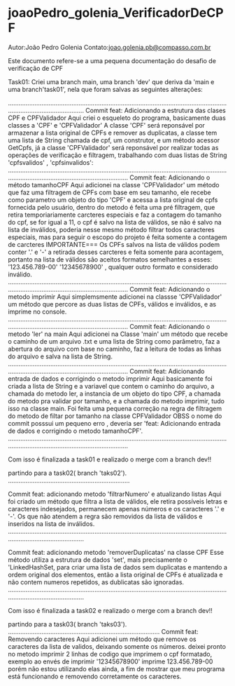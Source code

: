 ﻿# joaoPedro_golenia_VerificadorDeCPF
Autor:João Pedro Golenia
Contato:joao.golenia.pb@compasso.com.br

Este documento refere-se a uma pequena documentação do desafio de verificação de CPF

Task01: Criei uma branch main, uma branch 'dev' que deriva da 'main e uma branch'task01', nela que foram salvas as seguintes alterações:

.......................................................................................................................................................................
Commit feat: Adicionando a estrutura das clases CPF e CPFValidador
Aqui criei o esqueleto do programa, basicamente duas classes a 'CPF' e 'CPFValidador'
A classe 'CPF' será reponsável por armazenar a lista original de CPFs e remover as duplicatas, a classe tem uma lista de String chamada de cpf, um construtor, e um método acessor GetCpfs, já a classe 'CPFValidador' será reponsável por realizar todas as operações de verificação e filtragem, trabalhando com duas listas de String 'cpfsvalidos' , 'cpfsinvalidos':
................................................................................................................................................................................................
Commit feat: Adicionando o método tamanhoCPF
Aqui adicionei na classe 'CPFValidador' um método que faz uma filtragem de CPFs com base em seu tamanho, ele recebe como parametro um objeto do tipo 'CPF' e acessa a lista original de cpfs fornecida pelo usuário, dentro do metodo é feita uma pré filtragem, que retira temporiariamente carcteres especiais e faz a contagem do tamanho do cpf, se for igual a 11, o cpf é salvo na lista de válidos, se não é salvo na lista de inválidos, poderia nesse mesmo método filtrar todos caracteres especiais, mas para seguir o escopo do projeto é feita somente a contagem de carcteres
IMPORTANTE=== Os CPFs salvos na lista de válidos podem conter '.' e '-' a retirada desses carcteres e feita somente para acontagem, portanto na lista de válidos são aceitos formatos semelhantes a esses: '123.456.789-00'  '12345678900' , qualquer outro formato e considerado inválido.
................................................................................................................................................................................................
Commit feat: Adicionando o metodo imprimir
Aqui simplemsmente adicionei na classse 'CPFValidador' um método que percore as duas listas de CPFs, válidos e inválidos, e as imprime no console.
................................................................................................................................................................................................
Commit feat: Adicionando o metodo 'ler' na main
Aqui adicionei na Classe 'main' um método que recebe o caminho de um arquivo .txt e uma lista de String como parâmetro, faz a abertura do arquivo com base no caminho, faz a leitura de todas as linhas do arquivo e salva na lista de String.
................................................................................................................................................................................................
Commit feat: Adicionando entrada de dados e corrigindo o metodo imprimir
Aqui basicamente foi criada a lista de String e a variavel que contem o caminho do arquivo, a chamada do metodo ler, a instancia de um objeto do tipo CPF, a chamada do metodo pra validar por tamanho, e a chamada do metodo imprimir, tudo isso na classe main.
Foi feita uma pequena correção na regra de filtragem do metodo de filtar por tamanho na classe CPFValidador
OBSS o nome do commit posssui um pequeno erro , deveria ser 'feat: Adicionando entrada de dados e corrigindo o metodo tamanhoCPF'.
................................................................................................................................................................................................
                                                                    
Com isso é finalizada a task01 e realizado o merge com a branch dev!!                                   
                                                                    
partindo para a task02( branch 'taks02').                                            
.....................................................................

Commit feat: adicionando metodo 'filtrarNumero' e atualizando listas
Aqui foi criado um método que filtra a lista de válidos, ele retira possíveis letras e caracteres indesejados, permanecem apenas números e os caracteres '.' e '-'.
Os que não atendem a regra são removidos da lista de válidos e inseridos na lista de inválidos.
.......................................................................................................................................................................

Commit feat: adicionando metodo 'removerDuplicatas' na classe CPF
Esse método utiliza a estrutura de dados 'set', mais precisamente o 'LinkedHashSet, para criar uma lista de dados sem duplicatas e mantendo a ordem original dos elementos, então a lista original de CPFs é atualizada e não contem numeros repetidos, as dublicatas são ignoradas.
.......................................................................................................................................................................

Com isso é finalizada a task02 e realizado o merge com a branch dev!!                                   
                                                                    
partindo para a task03( branch 'taks03'). 
......................................................................................
Commit feat: Removendo caracteres 
Aqui adicionei um método que remove os caracteres da lista de validos, deixando somente os números.
deixei pronto no metodo imprimir 2 linhas de codigo que imprimem o cpf formatado, exemplo ao envés de imprimir '12345678900' imprime 123.456.789-00
porém não estou utilizando elas ainda, a fim de mostrar que meu programa está funcionando e removendo corretamente os caracteres.














